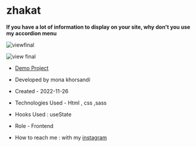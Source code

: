 # zhakat

**If you have a lot of information to display on your site, why don't you use my accordion menu**

![viewfinal](https://user-images.githubusercontent.com/109727844/204102879-086fee63-9bda-43b2-a1aa-49879c3f2d39.jpg)

![view final](https://user-images.githubusercontent.com/109727844/204102930-fac80657-4d16-4816-b476-a88e984abefe.jpg)

- [Demo Project](https://pouria-farahani-developer.github.io/Accordion-Menu-By-React/)

- Developed by mona khorsandi

- Created - 2022-11-26

- Technologies Used - Html , css ,sass
- Hooks Used : useState 

- Role - Frontend

- How to reach me : with my [instagram](https://www.instagram.com/moona_web) 
